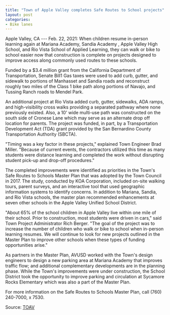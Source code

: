 ```yaml
---
title: "Town of Apple Valley completes Safe Routes to School projects"
layout: post
categories:
- Bike lanes
---
```


Apple Valley, CA --- Feb. 22, 2021: When children resume in-person learning again at Mariana Academy, Sandia Academy , Apple Valley High School, and Rio Vista School of Applied Learning, they can walk or bike to school easier now that construction is complete on projects designed to improve access along commonly used routes to these schools.

Funded by a $3.4 million grant from the California Department of Transportation, Senate Bill1 Gas taxes were used to add curb, gutter, and sidewalk to portions of Manhasset and Sandia roads and reconstruct roughly two miles of the Class 1 bike path along portions of Navajo, and Tussing Ranch roads to Mendel Park.

An additional project at Rio Vista added curb, gutter, sidewalks, ADA ramps, and high-visibility cross walks providing a separated pathway where none previously existed. Also, a 10' wide multi-use path was constructed on the south side of Cronese Lane which may serve as an alternate drop off location for parents. The project was funded, in part, by a Transportation Development Act (TDA) grant provided by the San Bernardino County Transportation Authority (SBCTA).

"Timing was a key factor in these projects," explained Town Engineer Brad Miller. "Because of current events, the contractors utilized this time as many students were distance learning and completed the work without disrupting student pick-up and drop-off procedures."

The completed improvements were identified as priorities in the Town's Safe Routes to Schools Master Plan that was adopted by the Town Council in 2017. The study, conducted by KOA Corporation, included on-site walking tours, parent surveys, and an interactive tool that used geographic information systems to identify concerns. In addition to Mariana, Sandia, and Rio Vista schools, the master plan recommended enhancements at seven other schools in the Apple Valley Unified School District.

"About 65% of the school children in Apple Valley live within one mile of their school. Prior to construction, most students were driven in cars," said Town Project Administrator Rich Berger. "The goal of the project was to increase the number of children who walk or bike to school when in-person learning resumes. We will continue to look for new projects outlined in the Master Plan to improve other schools when these types of funding opportunities arise."

As partners in the Master Plan, AVUSD worked with the Town's design engineers to design a new parking area at Mariana Academy that improves traffic flow; and additional complementary developments are in the planning phase. While the Town's improvements were under construction, the School District took the opportunity to improve parking and circulation at Sycamore Rocks Elementary which was also a part of the Master Plan.

For more information on the Safe Routes to Schools Master Plan, call (760) 240-7000, x 7530.

Source: [TOAV](https://www.applevalley.org/Home/Components/News/News/4472/333?backlist=%2f)